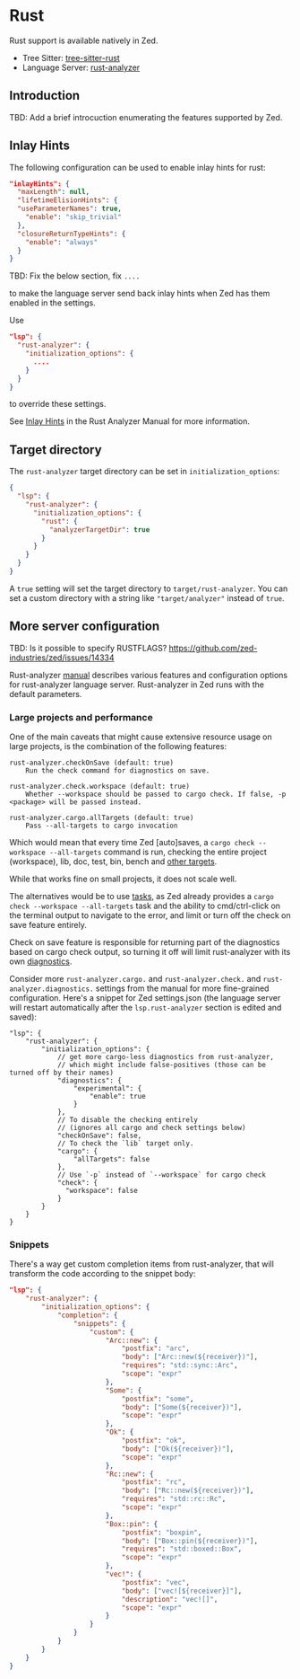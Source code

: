 # Rust

Rust support is available natively in Zed.

- Tree Sitter: [tree-sitter-rust](https://github.com/tree-sitter/tree-sitter-rust)
- Language Server: [rust-analyzer](https://github.com/rust-lang/rust-analyzer)

## Introduction

TBD: Add a brief introcuction enumerating the features supported by Zed.

## Inlay Hints

The following configuration can be used to enable inlay hints for rust:

```json
"inlayHints": {
  "maxLength": null,
  "lifetimeElisionHints": {
  "useParameterNames": true,
    "enable": "skip_trivial"
  },
  "closureReturnTypeHints": {
    "enable": "always"
  }
}
```

TBD: Fix the below section, fix `....`

to make the language server send back inlay hints when Zed has them enabled in the settings.

Use

```json
"lsp": {
  "rust-analyzer": {
    "initialization_options": {
      ....
    }
  }
}
```

to override these settings.

See [Inlay Hints](https://rust-analyzer.github.io/manual.html#inlay-hints) in the Rust Analyzer Manual for more information.

## Target directory

The `rust-analyzer` target directory can be set in `initialization_options`:

```json
{
  "lsp": {
    "rust-analyzer": {
      "initialization_options": {
        "rust": {
          "analyzerTargetDir": true
        }
      }
    }
  }
}
```

A `true` setting will set the target directory to `target/rust-analyzer`. You can set a custom directory with a string like `"target/analyzer"` instead of `true`.

## More server configuration

TBD: Is it possible to specify RUSTFLAGS? https://github.com/zed-industries/zed/issues/14334

Rust-analyzer [manual](https://rust-analyzer.github.io/manual.html) describes various features and configuration options for rust-analyzer language server.
Rust-analyzer in Zed runs with the default parameters.

### Large projects and performance

One of the main caveats that might cause extensive resource usage on large projects, is the combination of the following features:

```
rust-analyzer.checkOnSave (default: true)
    Run the check command for diagnostics on save.
```

```
rust-analyzer.check.workspace (default: true)
    Whether --workspace should be passed to cargo check. If false, -p <package> will be passed instead.
```

```
rust-analyzer.cargo.allTargets (default: true)
    Pass --all-targets to cargo invocation
```

Which would mean that every time Zed [auto]saves, a `cargo check --workspace --all-targets` command is run, checking the entire project (workspace), lib, doc, test, bin, bench and [other targets](https://doc.rust-lang.org/cargo/reference/cargo-targets.html).

While that works fine on small projects, it does not scale well.

The alternatives would be to use [tasks](../tasks.md), as Zed already provides a `cargo check --workspace --all-targets` task and the ability to cmd/ctrl-click on the terminal output to navigate to the error, and limit or turn off the check on save feature entirely.

Check on save feature is responsible for returning part of the diagnostics based on cargo check output, so turning it off will limit rust-analyzer with its own [diagnostics](https://rust-analyzer.github.io/manual.html#diagnostics).

Consider more `rust-analyzer.cargo.` and `rust-analyzer.check.` and `rust-analyzer.diagnostics.` settings from the manual for more fine-grained configuration.
Here's a snippet for Zed settings.json (the language server will restart automatically after the `lsp.rust-analyzer` section is edited and saved):

```json5
"lsp": {
    "rust-analyzer": {
        "initialization_options": {
            // get more cargo-less diagnostics from rust-analyzer,
            // which might include false-positives (those can be turned off by their names)
            "diagnostics": {
                "experimental": {
                    "enable": true
                }
            },
            // To disable the checking entirely
            // (ignores all cargo and check settings below)
            "checkOnSave": false,
            // To check the `lib` target only.
            "cargo": {
                "allTargets": false
            },
            // Use `-p` instead of `--workspace` for cargo check
            "check": {
              "workspace": false
            }
        }
    }
}
```

### Snippets

There's a way get custom completion items from rust-analyzer, that will transform the code according to the snippet body:

```json
"lsp": {
    "rust-analyzer": {
        "initialization_options": {
            "completion": {
                "snippets": {
                    "custom": {
                        "Arc::new": {
                            "postfix": "arc",
                            "body": ["Arc::new(${receiver})"],
                            "requires": "std::sync::Arc",
                            "scope": "expr"
                        },
                        "Some": {
                            "postfix": "some",
                            "body": ["Some(${receiver})"],
                            "scope": "expr"
                        },
                        "Ok": {
                            "postfix": "ok",
                            "body": ["Ok(${receiver})"],
                            "scope": "expr"
                        },
                        "Rc::new": {
                            "postfix": "rc",
                            "body": ["Rc::new(${receiver})"],
                            "requires": "std::rc::Rc",
                            "scope": "expr"
                        },
                        "Box::pin": {
                            "postfix": "boxpin",
                            "body": ["Box::pin(${receiver})"],
                            "requires": "std::boxed::Box",
                            "scope": "expr"
                        },
                        "vec!": {
                            "postfix": "vec",
                            "body": ["vec![${receiver}]"],
                            "description": "vec![]",
                            "scope": "expr"
                        }
                    }
                }
            }
        }
    }
}
```
